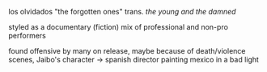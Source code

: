 los olvidados "the forgotten ones"
trans. *the young and the damned*

styled as a documentary (fiction)
mix of professional and non-pro performers

found offensive by many on release, maybe because of death/violence scenes, Jaibo's character
-> spanish director painting mexico in a bad light